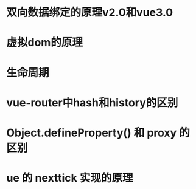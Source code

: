 # 双向数据绑定的原理v2.0和vue3.0
# 虚拟dom的原理
# 生命周期
# vue-router中hash和history的区别
# Object.defineProperty() 和 proxy 的区别
# ue 的 nexttick 实现的原理
